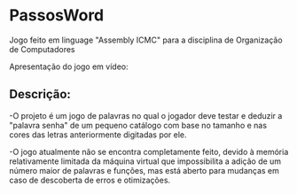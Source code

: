 # PassosWord

Jogo feito em linguage "Assembly ICMC" para a disciplina de Organização de Computadores

Apresentação do jogo em vídeo:

## Descrição:

-O projeto é um jogo de palavras no qual o jogador deve testar e deduzir a "palavra senha" de um pequeno catálogo com base no tamanho e nas cores das letras anteriormente digitadas por ele.

-O jogo atualmente não se encontra completamente feito, devido à memória relativamente limitada da máquina virtual que impossibilita a adição de um número maior de palavras e funções, mas está aberto para mudanças em caso de descoberta de erros e otimizações.
